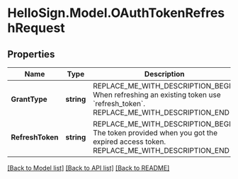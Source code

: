 # HelloSign.Model.OAuthTokenRefreshRequest

## Properties

Name | Type | Description | Notes
------------ | ------------- | ------------- | -------------
**GrantType** | **string** | REPLACE_ME_WITH_DESCRIPTION_BEGIN When refreshing an existing token use &#x60;refresh_token&#x60;. REPLACE_ME_WITH_DESCRIPTION_END | [default to "refresh_token"]
**RefreshToken** | **string** | REPLACE_ME_WITH_DESCRIPTION_BEGIN The token provided when you got the expired access token. REPLACE_ME_WITH_DESCRIPTION_END | 

[[Back to Model list]](../README.md#documentation-for-models) [[Back to API list]](../README.md#documentation-for-api-endpoints) [[Back to README]](../README.md)

